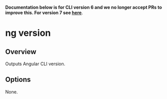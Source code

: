 <!-- Links in /docs/documentation should NOT have \`.md\` at the end, because they end up in our wiki at release. -->
**Documentation below is for CLI version 6 and we no longer accept PRs to improve this. For version 7 see [here](https://angular.io/cli/version)**.

# ng version

## Overview
Outputs Angular CLI version.

## Options
None.
